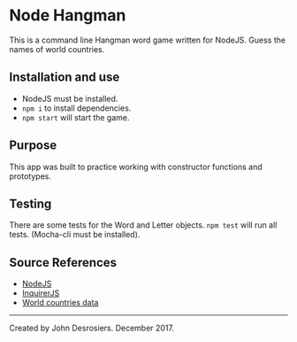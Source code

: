 # Node Hangman
This is a command line Hangman word game written for NodeJS. Guess the names of world countries.

## Installation and use
* NodeJS must be installed.
* `npm i` to install dependencies.
* `npm start` will start the game.

## Purpose
This app was built to practice working with constructor functions and prototypes.

## Testing
There are some tests for the Word and Letter objects. `npm test` will run all tests. (Mocha-cli must be installed).

## Source References
* [NodeJS](https://nodejs.org/en/)
* [InquirerJS](https://www.npmjs.com/package/inquirer)
* [World countries data](https://mledoze.github.io/countries/)

---
Created by John Desrosiers. December 2017.